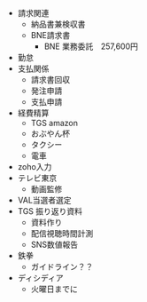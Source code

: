 * 請求関連
	* 納品書兼検収書
	* BNE請求書
		* BNE 業務委託　257,600円 
* 勤怠
* 支払関係
	* 請求書回収
	* 発注申請
	* 支払申請
* 経費精算
	* TGS amazon
	* おぶやん杯
	* タクシー
	* 電車
* zoho入力
* テレビ東京
	* 動画監修
* VAL当選者選定
* TGS 振り返り資料
	* 資料作り
	* 配信視聴時間計測
	* SNS数値報告
* 鉄拳
	* ガイドライン？？
* ディシディア
	* 火曜日までに